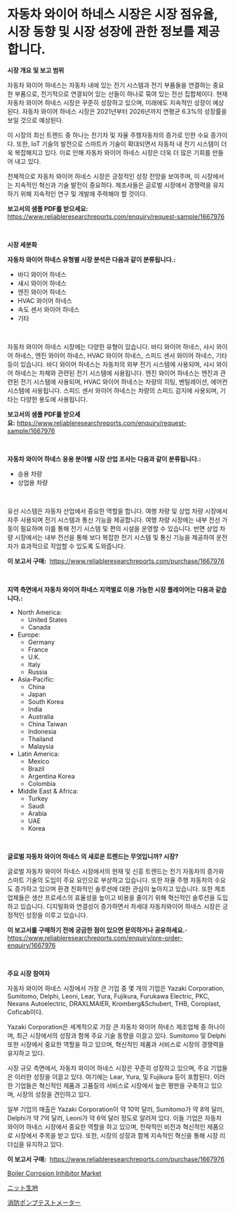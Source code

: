 <p><h1>자동차 와이어 하네스 시장은 시장 점유율, 시장 동향 및 시장 성장에 관한 정보를 제공합니다.</h1></p><p><strong>시장 개요 및 보고 범위</strong></p>
<p><p>자동차 와이어 하네스는 자동차 내에 있는 전기 시스템과 전기 부품들을 연결하는 중요한 부품으로, 전기적으로 연결되어 있는 선들이 하나로 묶여 있는 전선 집합체이다. 현재 자동차 와이어 하네스 시장은 꾸준히 성장하고 있으며, 미래에도 지속적인 성장이 예상된다. 자동차 와이어 하네스 시장은 2021년부터 2026년까지 연평균 6.3%의 성장률을 보일 것으로 예상된다.</p><p>이 시장의 최신 트렌드 중 하나는 전기차 및 자율 주행자동차의 증가로 인한 수요 증가이다. 또한, IoT 기술의 발전으로 스마트카 기술이 확대되면서 자동차 내 전기 시스템이 더욱 복잡해지고 있다. 이로 인해 자동차 와이어 하네스 시장은 더욱 더 많은 기회를 만들어 내고 있다.</p><p>전체적으로 자동차 와이어 하네스 시장은 긍정적인 성장 전망을 보여주며, 이 시장에서는 지속적인 혁신과 기술 발전이 중요하다. 제조사들은 글로벌 시장에서 경쟁력을 유지하기 위해 지속적인 연구 및 개발에 주력해야 할 것이다.</p></p>
<p><strong>보고서의 샘플 PDF를 받으세요:</strong> <a href="https://www.reliableresearchreports.com/enquiry/request-sample/1667976">https://www.reliableresearchreports.com/enquiry/request-sample/1667976</a></p>
<p>&nbsp;</p>
<p><strong>시장 세분화</strong></p>
<p><strong>자동차 와이어 하네스 유형별 시장 분석은 다음과 같이 분류됩니다.:</strong></p>
<p><ul><li>바디 와이어 하네스</li><li>섀시 와이어 하네스</li><li>엔진 와이어 하네스</li><li>HVAC 와이어 하네스</li><li>속도 센서 와이어 하네스</li><li>기타</li></ul></p>
<p>&nbsp;</p>
<p><p>자동차 와이어 하네스 시장에는 다양한 유형이 있습니다. 바디 와이어 하네스, 샤시 와이어 하네스, 엔진 와이어 하네스, HVAC 와이어 하네스, 스피드 센서 와이어 하네스, 기타 등이 있습니다. 바디 와이어 하네스는 자동차의 외부 전기 시스템에 사용되며, 샤시 와이어 하네스는 차체와 관련된 전기 시스템에 사용됩니다. 엔진 와이어 하네스는 엔진과 관련된 전기 시스템에 사용되며, HVAC 와이어 하네스는 차량의 히팅, 벤틸레이션, 에어컨 시스템에 사용됩니다. 스피드 센서 와이어 하네스는 차량의 스피드 감지에 사용되며, 기타는 다양한 용도에 사용됩니다.</p></p>
<p><strong>보고서의 샘플 PDF를 받으세요:</strong>&nbsp;<a href="https://www.reliableresearchreports.com/enquiry/request-sample/1667976">https://www.reliableresearchreports.com/enquiry/request-sample/1667976</a></p>
<p>&nbsp;</p>
<p><strong> 자동차 와이어 하네스 응용 분야별 시장 산업 조사는 다음과 같이 분류됩니다.:</strong></p>
<p><ul><li>승용 차량</li><li>상업용 차량</li></ul></p>
<p>&nbsp;</p>
<p><p>유선 시스템은 자동차 산업에서 중요한 역할을 합니다. 여행 차량 및 상업 차량 시장에서 자주 사용되며 전기 시스템과 통신 기능을 제공합니다. 여행 차량 시장에는 내부 전선 가동이 필요하며 이를 통해 전기 시스템 및 편의 시설을 운영할 수 있습니다. 반면 상업 차량 시장에서는 내부 전선을 통해 보다 복잡한 전기 시스템 및 통신 기능을 제공하여 운전자가 효과적으로 작업할 수 있도록 도와줍니다.</p></p>
<p><strong>이 보고서 구매:</strong>&nbsp; <a href="https://www.reliableresearchreports.com/purchase/1667976">https://www.reliableresearchreports.com/purchase/1667976</a></p>
<p>&nbsp;</p>
<p><strong>지역 측면에서 자동차 와이어 하네스 지역별로 이용 가능한 시장 플레이어는 다음과 같습니다.:</strong></p>
<p><ul>
    <li>
        North America:
        <ul>
            <li>United States</li>
            <li>Canada</li>
        </ul>
    </li>
    <li>
        Europe:
        <ul>
            <li>Germany</li>
            <li>France</li>
            <li>U.K.</li>
            <li>Italy</li>
            <li>Russia</li>
        </ul>
    </li>
    <li>
        Asia-Pacific:
        <ul>
            <li>China</li>
            <li>Japan</li>
            <li>South Korea</li>
            <li>India</li>
            <li>Australia</li>
            <li>China Taiwan</li>
            <li>Indonesia</li>
            <li>Thailand</li>
            <li>Malaysia</li>
        </ul>
    </li>
    <li>
        Latin America:
        <ul>
            <li>Mexico</li>
            <li>Brazil</li>
            <li>Argentina Korea</li>
            <li>Colombia</li>
        </ul>
    </li>
    <li>
        Middle East & Africa:
        <ul>
            <li>Turkey</li>
            <li>Saudi</li>
            <li>Arabia</li>
            <li>UAE</li>
            <li>Korea</li>
        </ul>
    </li>
    </ul></p>
<p>&nbsp;</p>
<p><strong>글로벌 자동차 와이어 하네스 의 새로운 트렌드는 무엇입니까? 시장?</strong></p>
<p><p>글로벌 자동차 와이어 하네스 시장에서의 현재 및 신흥 트렌드는 전기 자동차의 증가와 스마트 기술의 도입이 주요 요인으로 부상하고 있습니다. 또한 자율 주행 자동차의 수요도 증가하고 있으며 환경 친화적인 솔루션에 대한 관심이 높아지고 있습니다. 또한 제조업체들은 생산 프로세스의 효율성을 높이고 비용을 줄이기 위해 혁신적인 솔루션을 도입하고 있습니다. 디지털화와 연결성이 증가하면서 차세대 자동차와이어 하네스 시장은 긍정적인 성장을 이루고 있습니다.</p></p>
<p><strong>이 보고서를 구매하기 전에 궁금한 점이 있으면 문의하거나 공유하세요.</strong>- <a href="https://www.reliableresearchreports.com/enquiry/pre-order-enquiry/1667976">https://www.reliableresearchreports.com/enquiry/pre-order-enquiry/1667976</a></p>
<p>&nbsp;</p>
<p><strong>주요 시장 참여자</strong></p>
<p><p>자동차 와이어 하네스 시장에서 가장 큰 기업 중 몇 개의 기업은 Yazaki Corporation, Sumitomo, Delphi, Leoni, Lear, Yura, Fujikura, Furukawa Electric, PKC, Nexans Autoelectric, DRAXLMAIER, Kromberg&Schubert, THB, Coroplast, Coficab이다.</p><p>Yazaki Corporation은 세계적으로 가장 큰 자동차 와이어 하네스 제조업체 중 하나이며, 최근 시장에서의 성장과 함께 주요 기술 동향을 이끌고 있다. Sumitomo 및 Delphi 또한 시장에서 중요한 역할을 하고 있으며, 혁신적인 제품과 서비스로 시장의 경쟁력을 유지하고 있다.</p><p>시장 규모 측면에서, 자동차 와이어 하네스 시장은 꾸준히 성장하고 있으며, 주요 기업들은 이러한 성장을 이끌고 있다. 여기에는 Lear, Yura, 및 Fujikura 등이 포함된다. 이러한 기업들은 혁신적인 제품과 고품질의 서비스로 시장에서 높은 평판을 구축하고 있으며, 시장의 성장을 견인하고 있다.</p><p>일부 기업의 매출은 Yazaki Corporation이 약 10억 달러, Sumitomo가 약 8억 달러, Delphi가 약 7억 달러, Leoni가 약 6억 달러 정도로 알려져 있다. 이들 기업은 자동차 와이어 하네스 시장에서 중요한 역할을 하고 있으며, 전략적인 비전과 혁신적인 제품으로 시장에서 주목을 받고 있다. 또한, 시장의 성장과 함께 지속적인 혁신을 통해 시장 리더십을 유지하고 있다.</p></p>
<p><strong>이 보고서 구매:</strong>&nbsp;&nbsp;<a href="https://www.reliableresearchreports.com/purchase/1667976">https://www.reliableresearchreports.com/purchase/1667976</a></p>
<p><p><a href="https://five-trouble-98a.notion.site/Boiler-Corrosion-Inhibitor-Market-Size-and-Examines-its-Market-Scope-with-a-Primary-Focus-on-Growt-fad4c7a884714a4893dfa25dea848e12">Boiler Corrosion Inhibitor Market</a></p><p><a href="https://medium.com/@slbola/%E7%B7%A8%E3%81%BE%E3%82%8C%E3%81%9F%E7%B9%94%E7%89%A9%E5%B8%82%E5%A0%B4%E3%81%AE%E8%A6%8F%E6%A8%A1%E3%81%A8%E5%B8%82%E5%A0%B4%E5%8B%95%E5%90%91-%E5%AE%8C%E5%85%A8%E3%81%AA%E6%A5%AD%E7%95%8C%E6%A6%82%E8%A6%81-2024%E5%B9%B4%E3%81%8B%E3%82%892031%E5%B9%B4-19b54dee50eb">ニット生地</a></p><p><a href="https://medium.com/@josephee58/%E6%B6%88%E9%98%B2%E3%83%9D%E3%83%B3%E3%83%97%E3%83%86%E3%82%B9%E3%83%88%E8%A8%88%E5%B8%82%E5%A0%B4-%E3%82%BF%E3%82%A4%E3%83%97-%E3%82%A2%E3%83%97%E3%83%AA%E3%82%B1%E3%83%BC%E3%82%B7%E3%83%A7%E3%83%B3-%E5%9C%B0%E7%90%86%E3%81%AB%E3%82%88%E3%82%8B%E5%8C%85%E6%8B%AC%E7%9A%84%E3%81%AA%E8%A9%95%E4%BE%A1-181201ca1411">消防ポンプテストメーター</a></p></p>
